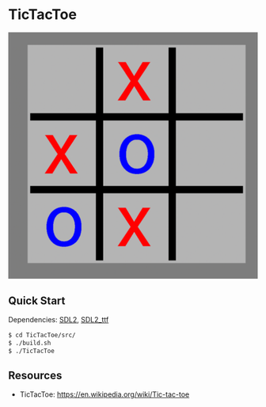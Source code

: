 # TicTacToe
![TicTacToe](/img/TicTacToe.png?raw=true)

## Quick Start

Dependencies: [SDL2], [SDL2_ttf]
```console
$ cd TicTacToe/src/
$ ./build.sh
$ ./TicTacToe
```
## Resources
- TicTacToe: https://en.wikipedia.org/wiki/Tic-tac-toe

[SDL2]: https://www.libsdl.org/
[SDL2_ttf]: https://wiki.libsdl.org/SDL_ttf/FrontPage 
